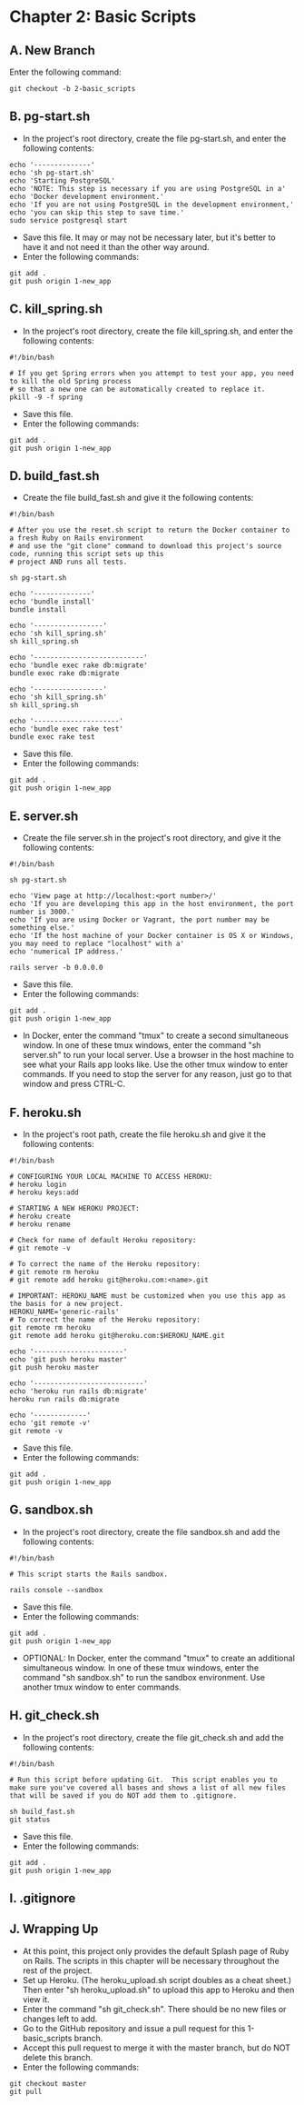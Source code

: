 # Chapter 2: Basic Scripts

## A.  New Branch
Enter the following command:
```
git checkout -b 2-basic_scripts
```
## B.  pg-start.sh
* In the project's root directory, create the file pg-start.sh, and enter the following contents:
```
echo '--------------'
echo 'sh pg-start.sh'
echo 'Starting PostgreSQL'
echo 'NOTE: This step is necessary if you are using PostgreSQL in a'
echo 'Docker development environment.'
echo 'If you are not using PostgreSQL in the development environment,'
echo 'you can skip this step to save time.'
sudo service postgresql start
```
* Save this file.  It may or may not be necessary later, but it's better to have it and not need it than the other way around.
* Enter the following commands:
```
git add .
git push origin 1-new_app
```
## C.  kill_spring.sh
* In the project's root directory, create the file kill_spring.sh, and enter the following contents:
```
#!/bin/bash

# If you get Spring errors when you attempt to test your app, you need to kill the old Spring process 
# so that a new one can be automatically created to replace it.
pkill -9 -f spring
```
* Save this file.
* Enter the following commands:
```
git add .
git push origin 1-new_app
``` 
## D.  build_fast.sh
* Create the file build_fast.sh and give it the following contents:
```
#!/bin/bash

# After you use the reset.sh script to return the Docker container to a fresh Ruby on Rails environment 
# and use the "git clone" command to download this project's source code, running this script sets up this
# project AND runs all tests.

sh pg-start.sh

echo '--------------'
echo 'bundle install'
bundle install

echo '-----------------'
echo 'sh kill_spring.sh'
sh kill_spring.sh

echo '---------------------------'
echo 'bundle exec rake db:migrate'
bundle exec rake db:migrate

echo '-----------------'
echo 'sh kill_spring.sh'
sh kill_spring.sh

echo '---------------------'
echo 'bundle exec rake test'
bundle exec rake test
```
* Save this file.
* Enter the following commands:
```
git add .
git push origin 1-new_app
```

## E.  server.sh
* Create the file server.sh in the project's root directory, and give it the following contents:
```
#!/bin/bash

sh pg-start.sh

echo 'View page at http://localhost:<port number>/'
echo 'If you are developing this app in the host environment, the port number is 3000.'
echo 'If you are using Docker or Vagrant, the port number may be something else.'
echo 'If the host machine of your Docker container is OS X or Windows, you may need to replace "localhost" with a'
echo 'numerical IP address.'

rails server -b 0.0.0.0
```
* Save this file.
* Enter the following commands:
```
git add .
git push origin 1-new_app
```
* In Docker, enter the command "tmux" to create a second simultaneous window.  In one of these tmux windows, enter the command "sh server.sh" to run your local server.  Use a browser in the host machine to see what your Rails app looks like.  Use the other tmux window to enter commands.  If you need to stop the server for any reason, just go to that window and press CTRL-C.

## F.  heroku.sh
* In the project's root path, create the file heroku.sh and give it the following contents:
```
#!/bin/bash

# CONFIGURING YOUR LOCAL MACHINE TO ACCESS HEROKU:
# heroku login
# heroku keys:add

# STARTING A NEW HEROKU PROJECT:
# heroku create
# heroku rename

# Check for name of default Heroku repository:
# git remote -v

# To correct the name of the Heroku repository:
# git remote rm heroku
# git remote add heroku git@heroku.com:<name>.git

# IMPORTANT: HEROKU_NAME must be customized when you use this app as the basis for a new project.
HEROKU_NAME='generic-rails'
# To correct the name of the Heroku repository:
git remote rm heroku
git remote add heroku git@heroku.com:$HEROKU_NAME.git

echo '----------------------'
echo 'git push heroku master'
git push heroku master

echo '---------------------------'
echo 'heroku run rails db:migrate'
heroku run rails db:migrate

echo '-------------'
echo 'git remote -v'
git remote -v
```
* Save this file.
* Enter the following commands:
```
git add .
git push origin 1-new_app
```
## G.  sandbox.sh
* In the project's root directory, create the file sandbox.sh and add the following contents:
```
#!/bin/bash

# This script starts the Rails sandbox.

rails console --sandbox
```
* Save this file.
* Enter the following commands:
```
git add .
git push origin 1-new_app
```
* OPTIONAL: In Docker, enter the command "tmux" to create an additional simultaneous window.  In one of these tmux windows, enter the command "sh sandbox.sh" to run the sandbox environment.  Use another tmux window to enter commands.
## H.  git_check.sh
* In the project's root directory, create the file git_check.sh and add the following contents:
```
#!/bin/bash

# Run this script before updating Git.  This script enables you to make sure you've covered all bases and shows a list of all new files that will be saved if you do NOT add them to .gitignore.

sh build_fast.sh
git status
```
* Save this file.
* Enter the following commands:
```
git add .
git push origin 1-new_app
```
## I.  .gitignore

## J.  Wrapping Up
* At this point, this project only provides the default Splash page of Ruby on Rails.  The scripts in this chapter will be
necessary throughout the rest of the project.
* Set up Heroku.  (The heroku_upload.sh script doubles as a cheat sheet.)  Then enter "sh heroku_upload.sh" to upload this app
to Heroku and then view it.
* Enter the command "sh git_check.sh".  There should be no new files or changes left to add.
* Go to the GitHub repository and issue a pull request for this 1-basic_scripts branch.
* Accept this pull request to merge it with the master branch, but do NOT delete this branch.
* Enter the following commands:
```
git checkout master
git pull
```
